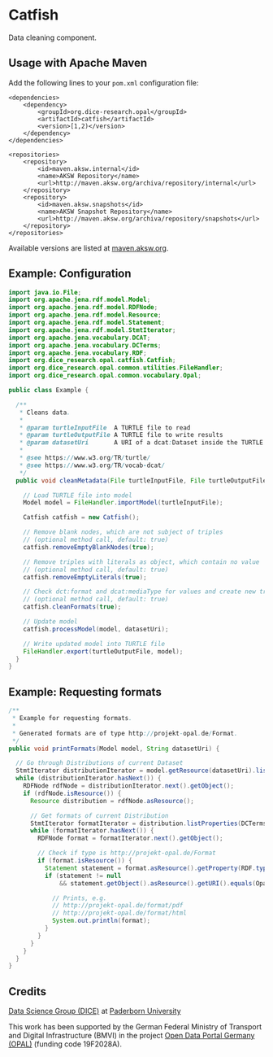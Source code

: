 # Catfish

Data cleaning component.

## Usage with Apache Maven

Add the following lines to your `pom.xml` configuration file:

	<dependencies>
		<dependency>
			<groupId>org.dice-research.opal</groupId>
			<artifactId>catfish</artifactId>
			<version>[1,2)</version>
		</dependency>
	</dependencies>
	
	<repositories>
		<repository>
			<id>maven.aksw.internal</id>
			<name>AKSW Repository</name>
			<url>http://maven.aksw.org/archiva/repository/internal</url>
		</repository>
		<repository>
			<id>maven.aksw.snapshots</id>
			<name>AKSW Snapshot Repository</name>
			<url>http://maven.aksw.org/archiva/repository/snapshots</url>
		</repository>
	</repositories>

Available versions are listed at [maven.aksw.org](https://maven.aksw.org/archiva/#advancedsearch~internal/org.dice-research.opal~catfish~~~~~30).


## Example: Configuration

```Java
import java.io.File;
import org.apache.jena.rdf.model.Model;
import org.apache.jena.rdf.model.RDFNode;
import org.apache.jena.rdf.model.Resource;
import org.apache.jena.rdf.model.Statement;
import org.apache.jena.rdf.model.StmtIterator;
import org.apache.jena.vocabulary.DCAT;
import org.apache.jena.vocabulary.DCTerms;
import org.apache.jena.vocabulary.RDF;
import org.dice_research.opal.catfish.Catfish;
import org.dice_research.opal.common.utilities.FileHandler;
import org.dice_research.opal.common.vocabulary.Opal;

public class Example {

  /**
   * Cleans data.
   * 
   * @param turtleInputFile  A TURTLE file to read
   * @param turtleOutputFile A TURTLE file to write results
   * @param datasetUri       A URI of a dcat:Dataset inside the TURTLE data
   * 
   * @see https://www.w3.org/TR/turtle/
   * @see https://www.w3.org/TR/vocab-dcat/
   */
  public void cleanMetadata(File turtleInputFile, File turtleOutputFile, String datasetUri) throws Exception {

    // Load TURTLE file into model
    Model model = FileHandler.importModel(turtleInputFile);

    Catfish catfish = new Catfish();

    // Remove blank nodes, which are not subject of triples
    // (optional method call, default: true)
    catfish.removeEmptyBlankNodes(true);

    // Remove triples with literals as object, which contain no value
    // (optional method call, default: true)
    catfish.removeEmptyLiterals(true);

    // Check dct:format and dcat:mediaType for values and create new triples.
    // (optional method call, default: true)
    catfish.cleanFormats(true);

    // Update model
    catfish.processModel(model, datasetUri);

    // Write updated model into TURTLE file
    FileHandler.export(turtleOutputFile, model);
  }
}
```

## Example: Requesting formats

```Java
/**
 * Example for requesting formats.
 * 
 * Generated formats are of type http://projekt-opal.de/Format.
 */
public void printFormats(Model model, String datasetUri) {

  // Go through Distributions of current Dataset
  StmtIterator distributionIterator = model.getResource(datasetUri).listProperties(DCAT.distribution);
  while (distributionIterator.hasNext()) {
    RDFNode rdfNode = distributionIterator.next().getObject();
    if (rdfNode.isResource()) {
      Resource distribution = rdfNode.asResource();

      // Get formats of current Distribution
      StmtIterator formatIterator = distribution.listProperties(DCTerms.format);
      while (formatIterator.hasNext()) {
        RDFNode format = formatIterator.next().getObject();

        // Check if type is http://projekt-opal.de/Format
        if (format.isResource()) {
          Statement statement = format.asResource().getProperty(RDF.type);
          if (statement != null
              && statement.getObject().asResource().getURI().equals(Opal.OPAL_FORMAT.getURI())) {

            // Prints, e.g.
            // http://projekt-opal.de/format/pdf
            // http://projekt-opal.de/format/html
            System.out.println(format);
          }
        }
      }
    }
  }
}
```


## Credits

[Data Science Group (DICE)](https://dice-research.org/) at [Paderborn University](https://www.uni-paderborn.de/)

This work has been supported by the German Federal Ministry of Transport and Digital Infrastructure (BMVI) in the project [Open Data Portal Germany (OPAL)](http://projekt-opal.de/) (funding code 19F2028A).
